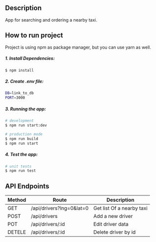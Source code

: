 ## Description

App for searching and ordering a nearby taxi.

## How to run project
Project is using npm as package manager, but you can use yarn as well.
##### 1. Install Dependencies:
```bash
$ npm install
```

##### 2. Create .env file:

```bash
DB=link_to_db
PORT=3000
```

##### 3. Running the app:

```bash
# development
$ npm run start:dev

# production mode
$ npm run build
$ npm run start
```

##### 4. Test the app:

```bash
# unit tests
$ npm run test
```
## API Endpoints

| Method | Route                    | Description               |
|--------|--------------------------|---------------------------|
| GET    | /api/drivers?lng=0&lat=0 | Get list Of a nearby taxi |
| POST   | /api/drivers             | Add a new driver          |
| POT    | /api/drivers/:id         | Edit driver data          |
| DETELE | /api/drivers/:id         | Delete driver by id       |
